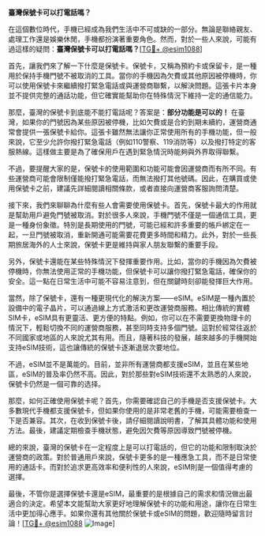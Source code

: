 **臺灣保號卡可以打電話嗎？**

在這個數位時代，手機已經成為我們生活中不可或缺的一部分。無論是聯絡親友、處理工作還是娛樂休閒，手機都扮演著重要角色。然而，對於一些人來說，可能有過這樣的疑問：**臺灣保號卡可以打電話嗎？**[[TG💪+ @esim1088](https://t.me/s/esim1088)]

首先，讓我們來了解一下什麼是保號卡。保號卡，又稱為預約卡或保留卡，是一種用於保持手機門號不被取消的工具。當你的手機因為欠費或其他原因被停機時，你可以使用保號卡來繼續撥打緊急電話或與運營商聯繫，以解決問題。這張卡片本身並不提供完整的通話功能，但它確實能幫助你在特殊情況下維持一定的通信能力。

那麼，臺灣的保號卡到底能不能打電話呢？答案是：**部分功能是可以的！** 在臺灣，如果你的門號因為某些原因被停機，比如欠費或是合約到期未續約，運營商通常會提供一張保號卡給你。這張卡雖然無法讓你正常使用所有的手機功能，但一般來說，它至少允許你撥打緊急電話（例如110警察、119消防等）以及撥打特定的客服熱線。這樣做主要是為了確保用戶在遇到緊急情況時能夠與外界取得聯繫。

不過，要提醒大家的是，保號卡的使用範圍和功能可能會因運營商而有所不同。有些運營商可能會限制僅能撥打緊急電話，而無法撥打其他號碼。因此，在購買或使用保號卡之前，建議先詳細閱讀相關條款，或者直接向運營商客服詢問清楚。

接下來，我們來聊聊為什麼有些人會需要使用保號卡。首先，保號卡最大的作用就是幫助用戶避免門號被取消。對於很多人來說，手機門號不僅是一個通信工具，更是一種身份象徵。特別是長期使用的門號，可能已經和許多重要的帳戶綁定在一起，一旦門號被取消，重新開通可能需要花費更多時間和精力。此外，對於一些長期旅居海外的人士來說，保號卡更是維持與家人朋友聯繫的重要手段。

另外，保號卡還能在某些特殊情況下發揮重要作用。比如，當你的手機因為欠費被停機時，你無法使用正常的手機功能，但保號卡可以讓你撥打緊急電話，確保你的安全。這一點在日常生活中可能不容易注意到，但在關鍵時刻卻能發揮巨大作用。

當然，除了保號卡，還有一種更現代化的解決方案——eSIM。eSIM是一種內置於設備中的電子晶片，可以通過線上方式激活和更改運營商服務。相比傳統的實體SIM卡，eSIM具有更靈活、更方便的特點。例如，你可以在不需要更換物理卡的情況下，輕鬆切換不同的運營商服務，甚至同時支持多個門號。這對於經常往返於不同國家或地區的人來說尤其有用。而且，隨著科技的發展，越來越多的手機開始支持eSIM技術，這也讓傳統的保號卡逐漸退居次要地位。

不過，eSIM並不是萬能的。目前，並非所有運營商都支援eSIM，並且在某些地區，eSIM的普及率仍然不高。因此，對於那些對eSIM技術還不太熟悉的人來說，保號卡仍然是一個可靠的选择。

那麼，如何正確使用保號卡呢？首先，你需要確認自己的手機是否支援保號卡。大多數現代手機都支援保號卡，但如果你使用的是非常老舊的手機，可能需要檢查一下是否兼容。其次，在收到保號卡後，請仔細閱讀說明書，了解其具體功能和使用方法。最後，建議定期檢查手機狀態，避免因欠費等原因導致門號被停機。

總的來說，臺灣的保號卡在一定程度上是可以打電話的，但它的功能和限制取決於運營商的政策。對於普通用戶來說，保號卡更多的是一種應急工具，而不是日常使用的通話卡。而對於追求更高效率和便利性的人來說，eSIM則是一個值得考慮的選擇。

最後，不管你是選擇保號卡還是eSIM，最重要的是根據自己的需求和情況做出最適合的決定。希望本文能幫助大家更好地理解保號卡的功能和用途，讓你在日常生活中更加得心應手。如果你還有其他關於保號卡或eSIM的問題，歡迎隨時留言討論！[[TG💪+ @esim1088](https://t.me/s/esim1088) ![Image](https://i.postimg.cc/4NQfJmqS/Snipaste-2025-05-13-00-14-12.png)]